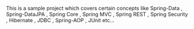 This is a sample project which covers certain concepts like Spring-Data , Spring-DataJPA , Spring Core , Spring MVC , Spring REST , Spring Security , Hibernate , JDBC , Spring-AOP , JUnit etc...
